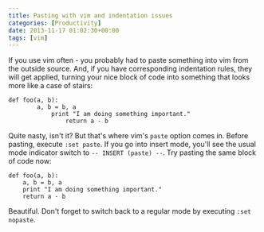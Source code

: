 ```yaml
---
title: Pasting with vim and indentation issues
categories: [Productivity]
date: 2013-11-17 01:02:30+00:00
tags: [vim]
---
```


If you use vim often - you probably had to paste something into vim from the
outside source. And, if you have corresponding indentation rules, they will get
applied, turning your nice block of code into something that looks more like a
case of stairs:

    def foo(a, b):
            a, b = b, a
                print "I am doing something important."
                    return a - b

Quite nasty, isn't it? But that's where vim's `paste` option comes in.  Before
pasting, execute `:set paste`. If you go into insert mode, you'll see the usual
mode indicator switch to `-- INSERT (paste) --`. Try pasting the same block of
code now:

    def foo(a, b):
        a, b = b, a
        print "I am doing something important."
        return a - b

Beautiful. Don't forget to switch back to a regular mode by executing `:set
nopaste`.
